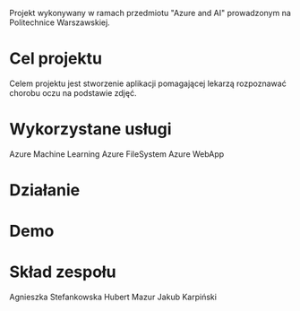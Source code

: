 Projekt wykonywany w ramach przedmiotu "Azure and AI" prowadzonym na Politechnice Warszawskiej.

Cel projektu 
====
Celem projektu jest stworzenie aplikacji pomagającej lekarzą rozpoznawać chorobu oczu na podstawie zdjęć.

Wykorzystane usługi
====
Azure Machine Learning
Azure FileSystem
Azure WebApp

Działanie
====

Demo
====

Skład zespołu
====
Agnieszka Stefankowska
Hubert Mazur
Jakub Karpiński

